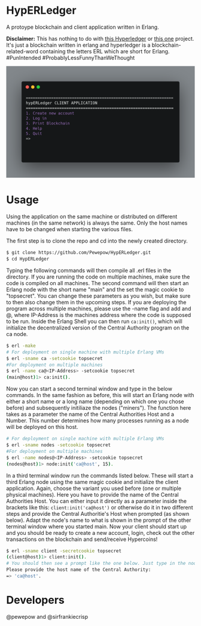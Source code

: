 # HypERLedger
A protoype blockchain and client application written in Erlang.

**Disclaimer:** This has nothing to do with [this Hyperledger](https://www.hyperledger.org/) or [this one](https://www.ibm.com/blockchain/hyperledger) project. It's just a blockchain written in erlang and hyperledger is a blockchain-related-word containing the letters ERL which are short for Erlang. #PunIntended #ProbablyLessFunnyThanWeThought 


![](.images/landing_screen.png)

# Usage
Using the application on the same machine or distributed on different machines (in the same network) is always the same. Only the host names have to be changed when starting the various files. 

The first step is to clone the repo and cd into the newly created directory.
```bash
$ git clone https://github.com/Pewepow/HypERLedger.git
$ cd HypERLedger
```
Typing the following commands will then compile all .erl files in the directory. If you are running the code on multiple machines, make sure the code is compiled on all machines. The second command will then start an Erlang node with the short name "main" and the set the magic cookie to "topsecret". You can change these parameters as you wish, but make sure to then also change them in the upcoming steps. If you are deploying the program across multiple machines, please use the -name flag and add and @<IP-Address>, where IP-Address is the machines address where the code is supposed to be run. Inside the Erlang Shell you can then run `ca:init()`, which will initialize the decentralized version of the Central Authority program on the ca node.  
  
```bash
$ erl -make
# For deployment on single machine with multiple Erlang VMs
$ erl -sname ca -setcookie topsecret
#For deployment on multiple machines
$ erl -name ca@<IP-Address> -setcookie topsecret
(main@host)1> ca:init().
```
Now you can start a second terminal window and type in the below commands. In the same fashion as before, this will start an Erlang node with either a short name or a long name (depending on which one you chose before) and subsequently initiliaze the nodes ("miners"). The function here takes as a parameter the name of the Central Authorities Host and a Number. This number determines how many processes running as a node will be deployed on this host.

```bash
# For deployment on single machine with multiple Erlang VMs
$ erl -sname nodes -setcookie topsecret
#For deployment on multiple machines
$ erl -name nodes@<IP-Address> -setcookie topsecret
(nodes@host)1> node:init('ca@host', 15).
```

In a third terminal window run the commands listed below. These will start a third Erlang node using the same magic cookie and initialize the client application. Again, choose the variant you used before (one or multiple physical machines). Here you have to provide the name of the Central Authorities Host. You can either input it directly as a parameter inside the brackets like this: `client:init('ca@host')` or otherwise do it in two different steps and provide the Central Authoritie's Host when prompted (as shown below). Adapt the node's name to what is shown in the prompt of the other terminal window where you started main. Now your client should start up and you should be ready to create a new account, login, check out the other transactions on the blockchain and send/receive Hypercoins!

```bash
$ erl -sname client -secretcookie topsecret
(client@host)1> client:init().
# You should then see a prompt like the one below. Just type in the node's name without any quotes
Please provide the host name of the Central Authority:
=> 'ca@host'.
```

# Developers
@pewepow and @sirfrankiecrisp
